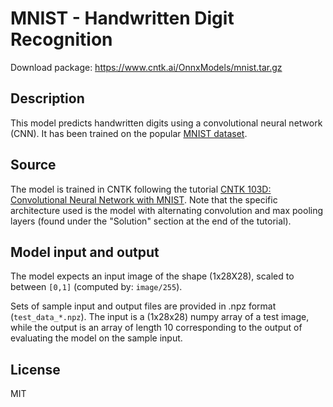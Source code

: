 # MNIST - Handwritten Digit Recognition

Download package: https://www.cntk.ai/OnnxModels/mnist.tar.gz

## Description
This model predicts handwritten digits using a convolutional neural network (CNN). It has been trained on the popular [MNIST dataset](http://yann.lecun.com/exdb/mnist/).

## Source
The model is trained in CNTK following the tutorial [CNTK 103D: Convolutional Neural Network with MNIST](https://github.com/Microsoft/CNTK/blob/master/Tutorials/CNTK_103D_MNIST_ConvolutionalNeuralNetwork.ipynb). Note that the specific architecture used is the model with alternating convolution and max pooling layers (found under the "Solution" section at the end of the tutorial).

## Model input and output
The model expects an input image of the shape (1x28X28), scaled to between `[0,1]` (computed by: `image/255`).

Sets of sample input and output files are provided in .npz format (`test_data_*.npz`). The input is a (1x28x28) numpy array of a test image, while the output is an array of length 10 corresponding to the output of evaluating the model on the sample input.

## License
MIT